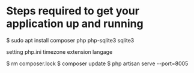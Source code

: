 # Steps required to get your application up and running
$ sudo apt install composer php php-sqlite3 sqlite3

setting php.ini timezone extension langage

$ rm composer.lock
$ composer update
$ php artisan serve --port=8005

